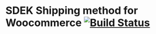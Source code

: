 # SDEK Shipping method for Woocommerce [![Build Status](https://travis-ci.org/kalbac/wc-edostavka.svg)](https://travis-ci.org/kalbac/wc-edostavka)
